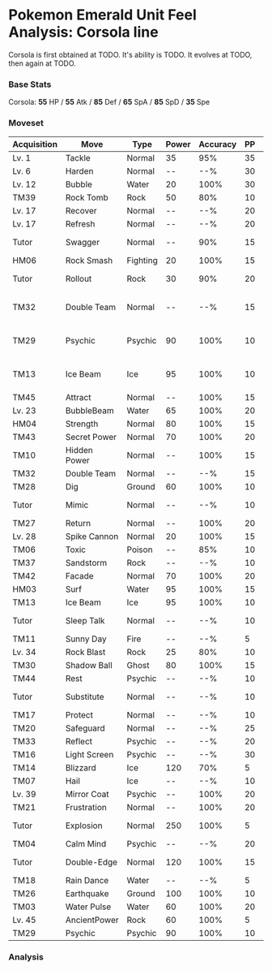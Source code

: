 # Pokemon Emerald Unit Feel Analysis: Corsola line

Corsola is first obtained at TODO. It's ability is TODO. It evolves at TODO, then again at TODO.

### Base Stats

Corsola: **55** HP / **55** Atk / **85** Def / **65** SpA / **85** SpD / **35** Spe

### Moveset

|Acquisition|Move        |Type    |Power|Accuracy|PP |Notes                    |
|---        |---         |---     |---  |---     |---|---                      |
|Lv. 1      |Tackle      |Normal  |35   |95%     |35 |                         |
|Lv. 6      |Harden      |Normal  |--   |--%     |30 |                         |
|Lv. 12     |Bubble      |Water   |20   |100%    |30 |                         |
|TM39       |Rock Tomb   |Rock    |50   |80%     |10 |                         |
|Lv. 17     |Recover     |Normal  |--   |--%     |20 |                         |
|Lv. 17     |Refresh     |Normal  |--   |--%     |20 |                         |
|Tutor      |Swagger     |Normal  |--   |90%     |15 |Emerald only             |
|HM06       |Rock Smash  |Fighting|20   |100%    |15 |                         |
|Tutor      |Rollout     |Rock    |30   |90%     |20 |Emerald only             |
|TM32       |Double Team |Normal  |--   |--%     |15 |Buy at Game Corner       |
|TM29       |Psychic     |Psychic |90   |100%    |10 |Buy at Game Corner       |
|TM13       |Ice Beam    |Ice     |95   |100%    |10 |Buy at Game Corner       |
|TM45       |Attract     |Normal  |--   |100%    |15 |                         |
|Lv. 23     |BubbleBeam  |Water   |65   |100%    |20 |                         |
|HM04       |Strength    |Normal  |80   |100%    |15 |                         |
|TM43       |Secret Power|Normal  |70   |100%    |20 |                         |
|TM10       |Hidden Power|Normal  |--   |100%    |15 |                         |
|TM32       |Double Team |Normal  |--   |--%     |15 |                         |
|TM28       |Dig         |Ground  |60   |100%    |10 |                         |
|Tutor      |Mimic       |Normal  |--   |--%     |10 |Emerald only             |
|TM27       |Return      |Normal  |--   |100%    |20 |                         |
|Lv. 28     |Spike Cannon|Normal  |20   |100%    |15 |                         |
|TM06       |Toxic       |Poison  |--   |85%     |10 |                         |
|TM37       |Sandstorm   |Rock    |--   |--%     |10 |                         |
|TM42       |Facade      |Normal  |70   |100%    |20 |                         |
|HM03       |Surf        |Water   |95   |100%    |15 |                         |
|TM13       |Ice Beam    |Ice     |95   |100%    |10 |                         |
|Tutor      |Sleep Talk  |Normal  |--   |--%     |10 |Emerald only             |
|TM11       |Sunny Day   |Fire    |--   |--%     |5  |                         |
|Lv. 34     |Rock Blast  |Rock    |25   |80%     |10 |                         |
|TM30       |Shadow Ball |Ghost   |80   |100%    |15 |                         |
|TM44       |Rest        |Psychic |--   |--%     |10 |                         |
|Tutor      |Substitute  |Normal  |--   |--%     |10 |Emerald only             |
|TM17       |Protect     |Normal  |--   |--%     |10 |                         |
|TM20       |Safeguard   |Normal  |--   |--%     |25 |                         |
|TM33       |Reflect     |Psychic |--   |--%     |20 |                         |
|TM16       |Light Screen|Psychic |--   |--%     |30 |                         |
|TM14       |Blizzard    |Ice     |120  |70%     |5  |                         |
|TM07       |Hail        |Ice     |--   |--%     |10 |                         |
|Lv. 39     |Mirror Coat |Psychic |--   |100%    |20 |                         |
|TM21       |Frustration |Normal  |--   |100%    |20 |                         |
|Tutor      |Explosion   |Normal  |250  |100%    |5  |Emerald only             |
|TM04       |Calm Mind   |Psychic |--   |--%     |20 |                         |
|Tutor      |Double-Edge |Normal  |120  |100%    |15 |Emerald only             |
|TM18       |Rain Dance  |Water   |--   |--%     |5  |                         |
|TM26       |Earthquake  |Ground  |100  |100%    |10 |                         |
|TM03       |Water Pulse |Water   |60   |100%    |20 |                         |
|Lv. 45     |AncientPower|Rock    |60   |100%    |5  |                         |
|TM29       |Psychic     |Psychic |90   |100%    |10 |                         |

### Analysis